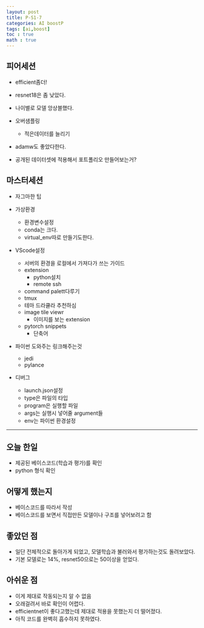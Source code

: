 ```yaml
---
layout: post
title: P-S1-7
categories: AI boostP
tags: [ai,boost]
toc : true
math : true
---
```


## 피어세션
- efficient좀더!
- resnet18은 좀 낮았다.
- 나이별로 모델 앙상블했다.
- 오버샘플링
  - 적은데이터를 늘리기
- adamw도 좋았다한다.

- 공개된 데이터셋에 적용해서 포트폴리오 만들어보는거?
  

## 마스터세션
- 자그마한 팁
- 가상환경
  - 환경변수설정
  - conda는 크다.
  - virtual_env따로 만들기도한다.
- VScode설정
  - 서버의 환경을 로컬에서 가져다가 쓰는 가이드
  - extension
    - python설치 
    - remote ssh
  - command palett다루기
  - tmux
  - 테마 드라큘라 추천하심
  - image tile viewr
    - 이미지를 보는 extension
  - pytorch snippets
    - 단축어
- 파이썬 도와주는 링크해주는것
  - jedi
  - pylance

- 디버그
  - launch.json설정
  - type은 파일의 타입
  - program은 실행할 파일
  - args는 실행시 넣어줄 argument들
  - env는 파이썬 환경설정



-----

## 오늘 한일
- 제공된 베이스코드(학습과 평가)를 확인
- python 형식 확인

## 어떻게 했는지
- 베이스코드를 따라서 작성
- 베이스코드를 보면서 직접만든 모델이나 구조를 넣어보려고 함


## 좋았던 점
- 일단 전체적으로 돌아가게 되었고, 모델학습과 불러와서 평가하는것도 돌려보았다.
- 기본 모델로는 14%, resnet50으로는 50이상을 얻었다.

## 아쉬운 점
- 이게 제대로 작동되는지 알 수 없음
- 오래걸려서 바로 확인이 어렵다.
- efficientnet이 좋다고했는데 제대로 적용을 못했는지 더 떨어졌다.
- 아직 코드를 완벽히 흡수하지 못하였다.





